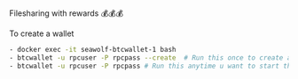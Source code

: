 Filesharing with rewards 💰💰💰


To create a wallet
```bash
- docker exec -it seawolf-btcwallet-1 bash
- btcwallet -u rpcuser -P rpcpass --create  # Run this once to create a wallet
- btcwallet -u rpcuser -P rpcpass # Run this anytime u want to start the wallet
```